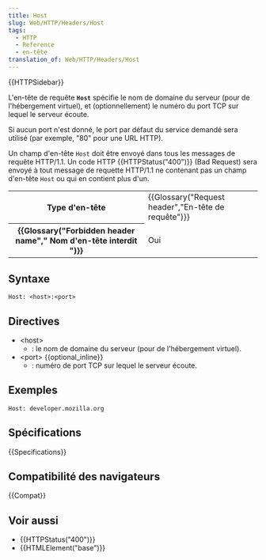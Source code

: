 ```yaml
---
title: Host
slug: Web/HTTP/Headers/Host
tags:
  - HTTP
  - Reference
  - en-tête
translation_of: Web/HTTP/Headers/Host
---
```


{{HTTPSidebar}}

L'en-tête de requête **`Host`** spécifie le nom de domaine du serveur (pour de l'hébergement virtuel), et (optionnellement) le numéro du port TCP sur lequel le serveur écoute.

Si aucun port n'est donné, le port par défaut du service demandé sera utilisé (par exemple, "80" pour une URL HTTP).

Un champ d'en-tête `Host` doit être envoyé dans tous les messages de requête HTTP/1.1. Un code HTTP {{HTTPStatus("400")}} (Bad Request) sera envoyé à tout message de requette HTTP/1.1 ne contenant pas un champ d'en-tête `Host` ou qui en contient plus d'un.

<table class="properties">
  <tbody>
    <tr>
      <th scope="row">Type d'en-tête</th>
      <td>
        {{Glossary("Request header","En-tête de requête")}}
      </td>
    </tr>
    <tr>
      <th scope="row">
        {{Glossary("Forbidden header name"," Nom d'en-tête interdit ")}}
      </th>
      <td>Oui</td>
    </tr>
  </tbody>
</table>

## Syntaxe

```
Host: <host>:<port>
```

## Directives

- \<host>
  - : le nom de domaine du serveur (pour de l'hébergement virtuel).
- \<port> {{optional_inline}}
  - : numéro de port TCP sur lequel le serveur écoute.

## Exemples

```
Host: developer.mozilla.org
```

## Spécifications

{{Specifications}}

## Compatibilité des navigateurs

{{Compat}}

## Voir aussi

- {{HTTPStatus("400")}}
- {{HTMLElement("base")}}
